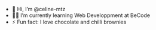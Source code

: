 - 👋 Hi, I’m @celine-mtz
- :woman_technologist: I’m currently learning Web Developpment at BeCode 
- ⚡ Fun fact: I love chocolate and chilli brownies

<!---
celine-mtz/celine-mtz is a ✨ special ✨ repository because its `README.md` (this file) appears on your GitHub profile.
You can click the Preview link to take a look at your changes.
--->
